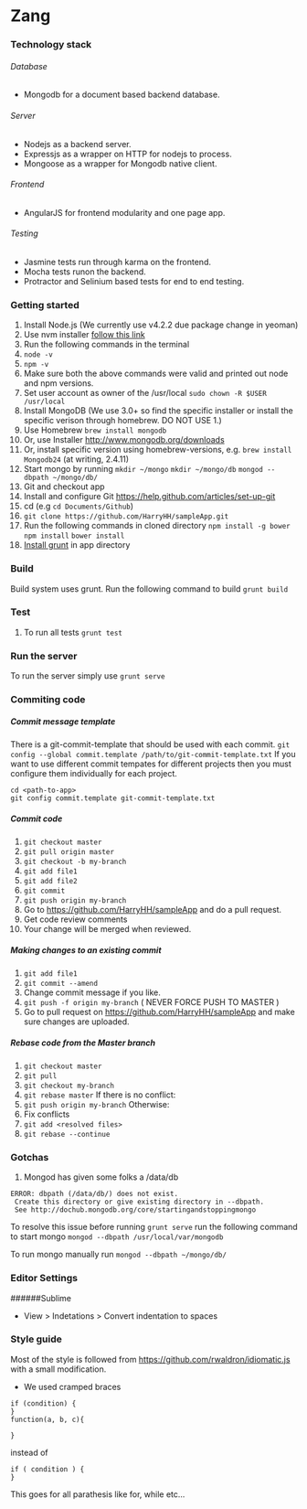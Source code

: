 Zang
===========

### Technology stack
###### Database
* Mongodb for a document based backend database.

###### Server
* Nodejs as a backend server.
* Expressjs as a wrapper on HTTP for nodejs to process.
* Mongoose as a wrapper for Mongodb native client.

###### Frontend
* AngularJS for frontend modularity and one page app.

###### Testing
* Jasmine tests run through karma on the frontend.
* Mocha tests runon the backend.
* Protractor and Selinium based tests for end to end testing.

### Getting started
1. Install Node.js (We currently use v4.2.2 due package change in yeoman)
  1. Use nvm installer [follow this link](https://www.digitalocean.com/community/tutorials/how-to-install-node-js-with-nvm-node-version-manager-on-a-vps) 
2. Run the following commands in the terminal
  1. ```node -v```
  2. ```npm -v```
  3. Make sure both the above commands were valid and printed out node and npm versions.
3. Set user account as owner of the /usr/local
  ```sudo chown -R $USER /usr/local```
4. Install MongoDB (We use 3.0+ so find the specific installer or install the specific verison through homebrew. DO NOT USE 1.)
  1. Use Homebrew ```brew install mongodb```
  2. Or, use Installer http://www.mongodb.org/downloads
  3. Or, install specific version using homebrew-versions, e.g. ```brew install Mongodb24``` (at writing, 2.4.11)
  4. Start mongo by running ```mkdir ~/mongo``` ```mkdir ~/mongo/db``` ```mongod --dbpath ~/mongo/db/```
5. Git and checkout app
  1. Install and configure Git https://help.github.com/articles/set-up-git
  2. cd <Github-directory> (e.g ```cd Documents/Github```)
  3. ```git clone https://github.com/HarryHH/sampleApp.git```
6. Run the following commands in cloned directory 
```npm install -g bower``` 
```npm install```
```bower install```
7. [Install grunt](http://gruntjs.com/getting-started) in app directory 

### Build
Build system uses grunt. Run the following command to build
```grunt build```

### Test
1. To run all tests
  ```grunt test```

### Run the server
To run the server simply use
```grunt serve```

### Commiting code

##### Commit message template
There is a git-commit-template  that should be used with each commit.
```git config --global commit.template /path/to/git-commit-template.txt```
If you want to use different commit tempates for different projects then you must configure them individually for each project.
```
cd <path-to-app>
git config commit.template git-commit-template.txt
```
##### Commit code
1. ```git checkout master```
2. ```git pull origin master```
3. ```git checkout -b my-branch```
4. ```git add file1```
5. ```git add file2```
6. ```git commit ```
7. ```git push origin my-branch```
8. Go to https://github.com/HarryHH/sampleApp and do a pull request.
9. Get code review comments
10. Your change will be merged when reviewed.

##### Making changes to an existing commit
1. ```git add file1```
2. ```git commit --amend```
3. Change commit message if you like.
4. ```git push -f origin my-branch``` 
( NEVER FORCE PUSH TO MASTER )
5. Go to pull request on https://github.com/HarryHH/sampleApp and make sure changes are uploaded.

##### Rebase code from the Master branch
1. ```git checkout master```
2. ```git pull```
3. ```git checkout my-branch```
4. ```git rebase master```
If there is no conflict:
5. ```git push origin my-branch```
Otherwise:
5. Fix conflicts
6. ```git add <resolved files>```
7. ```git rebase --continue```

### Gotchas
1. Mongod has given some folks a /data/db
  ```
  ERROR: dbpath (/data/db/) does not exist.
   Create this directory or give existing directory in --dbpath.
   See http://dochub.mongodb.org/core/startingandstoppingmongo
  ```
  To resolve this issue before running ```grunt serve``` run the following command to start mongo
  ```mongod --dbpath /usr/local/var/mongodb```

To run mongo manually run
``` mongod --dbpath ~/mongo/db/ ```

### Editor Settings
######Sublime
* View > Indetations > Convert indentation to spaces

### Style guide

Most of the style is followed from https://github.com/rwaldron/idiomatic.js with a small modification.

* We used cramped braces

```
if (condition) {
}
function(a, b, c){
  
}
```
instead of
```
if ( condition ) {
}
```

This goes for all parathesis like for, while etc...

